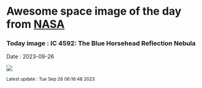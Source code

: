 
# Awesome space image of the day from [NASA](https://api.nasa.gov/)

### Today image : IC 4592: The Blue Horsehead Reflection Nebula
Date : 2023-09-26

![](https://apod.nasa.gov/apod/image/2309/BlueHorse_Grelin_1080.jpg)

<small>Latest update : Tue Sep 26 06:16:48 2023</small>
        